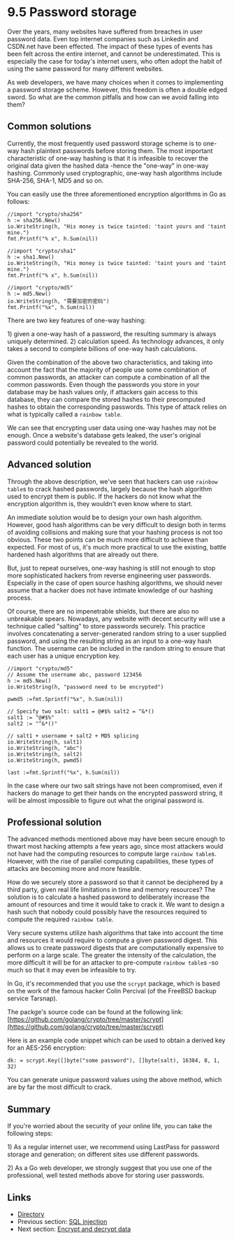 # 9.5 Password storage

Over the years, many websites have suffered from breaches in user password data. Even top internet companies such as Linkedin and CSDN.net have been effected. The impact of these types of events has been felt across the entire internet, and cannot be underestimated. This is especially the case for today's internet users, who often adopt the habit of using the same password for many different websites.

As web developers, we have many choices when it comes to implementing a password storage scheme. However, this freedom is often a double edged sword. So what are the common pitfalls and how can we avoid falling into them?

## Common solutions

Currently, the most frequently used password storage scheme is to one-way hash plaintext passwords before storing them. The most important characteristic of one-way hashing is that it is infeasible to recover the original data given the hashed data -hence the "one-way" in one-way hashing. Commonly used cryptographic, one-way hash algorithms include SHA-256, SHA-1, MD5 and so on.

You can easily use the three aforementioned encryption algorithms in Go as follows:

```text
//import "crypto/sha256"
h := sha256.New()
io.WriteString(h, "His money is twice tainted: 'taint yours and 'taint mine.")
fmt.Printf("% x", h.Sum(nil))

//import "crypto/sha1"
h := sha1.New()
io.WriteString(h, "His money is twice tainted: 'taint yours and 'taint mine.")
fmt.Printf("% x", h.Sum(nil))

//import "crypto/md5"
h := md5.New()
io.WriteString(h, "需要加密的密码")
fmt.Printf("%x", h.Sum(nil))
```

There are two key features of one-way hashing:

1\) given a one-way hash of a password, the resulting summary is always uniquely determined. 2\) calculation speed. As technology advances, it only takes a second to complete billions of one-way hash calculations.

Given the combination of the above two characteristics, and taking into account the fact that the majority of people use some combination of common passwords, an attacker can compute a combination of all the common passwords. Even though the passwords you store in your database may be hash values only, if attackers gain access to this database, they can compare the stored hashes to their precomputed hashes to obtain the corresponding passwords. This type of attack relies on what is typically called a `rainbow table`.

We can see that encrypting user data using one-way hashes may not be enough. Once a website's database gets leaked, the user's original password could potentially be revealed to the world.

## Advanced solution

Through the above description, we've seen that hackers can use `rainbow table`s to crack hashed passwords, largely because the hash algorithm used to encrypt them is public. If the hackers do not know what the encryption algorithm is, they wouldn't even know where to start.

An immediate solution would be to design your own hash algorithm. However, good hash algorithms can be very difficult to design both in terms of avoiding collisions and making sure that your hashing process is not too obvious. These two points can be much more difficult to achieve than expected. For most of us, it's much more practical to use the existing, battle hardened hash algorithms that are already out there.

But, just to repeat ourselves, one-way hashing is still not enough to stop more sophisticated hackers from reverse engineering user passwords. Especially in the case of open source hashing algorithms, we should never assume that a hacker does not have intimate knowledge of our hashing process.

Of course, there are no impenetrable shields, but there are also no unbreakable spears. Nowadays, any website with decent security will use a technique called "salting" to store passwords securely. This practice involves concatenating a server-generated random string to a user supplied password, and using the resulting string as an input to a one-way hash function. The username can be included in the random string to ensure that each user has a unique encryption key.

```text
//import "crypto/md5"
// Assume the username abc, password 123456
h := md5.New()
io.WriteString(h, "password need to be encrypted")

pwmd5 :=fmt.Sprintf("%x", h.Sum(nil))

// Specify two salt: salt1 = @#$% salt2 = ^&*()
salt1 := "@#$%"
salt2 := "^&*()"

// salt1 + username + salt2 + MD5 splicing
io.WriteString(h, salt1)
io.WriteString(h, "abc")
io.WriteString(h, salt2)
io.WriteString(h, pwmd5)

last :=fmt.Sprintf("%x", h.Sum(nil))
```

In the case where our two salt strings have not been compromised, even if hackers do manage to get their hands on the encrypted password string, it will be almost impossible to figure out what the original password is.

## Professional solution

The advanced methods mentioned above may have been secure enough to thwart most hacking attempts a few years ago, since most attackers would not have had the computing resources to compute large `rainbow table`s. However, with the rise of parallel computing capabilities, these types of attacks are becoming more and more feasible.

How do we securely store a password so that it cannot be deciphered by a third party, given real life limitations in time and memory resources? The solution is to calculate a hashed password to deliberately increase the amount of resources and time it would take to crack it. We want to design a hash such that nobody could possibly have the resources required to compute the required `rainbow table`.

Very secure systems utilize hash algorithms that take into account the time and resources it would require to compute a given password digest. This allows us to create password digests that are computationally expensive to perform on a large scale. The greater the intensity of the calculation, the more difficult it will be for an attacker to pre-compute `rainbow table`s -so much so that it may even be infeasible to try.

In Go, it's recommended that you use the `scrypt` package, which is based on the work of the famous hacker Colin Percival \(of the FreeBSD backup service Tarsnap\).

The packge's source code can be found at the following link: [https://github.com/golang/crypto/tree/master/scrypt](https://github.com/golang/crypto/tree/master/scrypt)

Here is an example code snippet which can be used to obtain a derived key for an AES-256 encryption:

```text
dk: = scrypt.Key([]byte("some password"), []byte(salt), 16384, 8, 1, 32)
```

You can generate unique password values using the above method, which are by far the most difficult to crack.

## Summary

If you're worried about the security of your online life, you can take the following steps:

1\) As a regular internet user, we recommend using LastPass for password storage and generation; on different sites use different passwords.

2\) As a Go web developer, we strongly suggest that you use one of the professional, well tested methods above for storing user passwords.

## Links

* [Directory](preface.md)
* Previous section: [SQL injection](09.4.md)
* Next section: [Encrypt and decrypt data](09.6.md)

